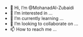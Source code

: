 - 👋 Hi, I’m @MohanadAl-Zubaidi
- 👀 I’m interested in ...
- 🌱 I’m currently learning ...
- 💞️ I’m looking to collaborate on ...
- 📫 How to reach me ...

<!---
MohanadAl-Zubaidi/MohanadAl-Zubaidi is a ✨ special ✨ repository because its `README.md` (this file) appears on your GitHub profile.
You can click the Preview link to take a look at your changes.
--->
